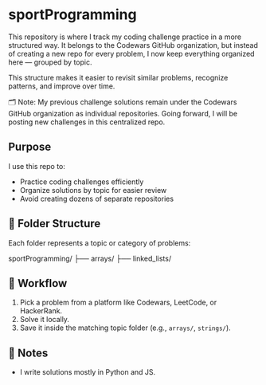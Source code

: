 # sportProgramming

This repository is where I track my coding challenge practice in a more structured way. It belongs to the Codewars GitHub organization, but instead of creating a new repo for every problem, I now keep everything organized here — grouped by topic.

This structure makes it easier to revisit similar problems, recognize patterns, and improve over time.

🗂️ Note: My previous challenge solutions remain under the Codewars GitHub organization as individual repositories. Going forward, I will be posting new challenges in this centralized repo.

## Purpose

I use this repo to:
- Practice coding challenges efficiently
- Organize solutions by topic for easier review
- Avoid creating dozens of separate repositories

## 📁 Folder Structure

Each folder represents a topic or category of problems:

sportProgramming/
├── arrays/
├── linked_lists/


## 🚀 Workflow

1. Pick a problem from a platform like Codewars, LeetCode, or HackerRank.
2. Solve it locally.
3. Save it inside the matching topic folder (e.g., `arrays/`, `strings/`).


## 💬 Notes

- I write solutions mostly in Python and JS.